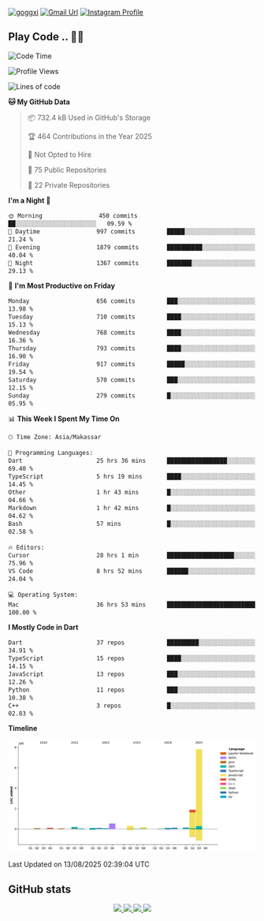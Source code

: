 [![goggxi](https://img.shields.io/badge/Portofolio-Goggxi-orange)](https://goggxi.github.io)
[![Gmail Url](https://img.shields.io/twitter/url?label=Goggxi@gmail.com&logo=gmail&style=social&url=http%3A%2F%2Fmailto%3Acontact.Goggxi@gmail.com)](mailto:Goggxi@gmail.com) [![Instagram Profile](https://img.shields.io/twitter/url?label=moh_rifkan&logo=instagram&style=social&url=https://www.instagram.com/moh_rifkan/)](https://www.instagram.com/moh_rifkan/)

## Play Code .. 💬🚀

<!-- [![Moh Rifkan GitHub stats](https://github-readme-stats.vercel.app/api?username=goggxi&count_private=true&show_icons=true&theme=dracula&custom_title=Goggxi%20Statistic%20🚀)](https://github.com/goggxi/goggxi)

[![Top Langs](https://github-readme-stats.vercel.app/api/top-langs/?username=goggxi&langs_count=8&layout=compact&show_icons=true&theme=dracula)](https://github.com/goggxi/goggxi) -->

<!--START_SECTION:waka-->
![Code Time](http://img.shields.io/badge/Code%20Time-4%2C446%20hrs%2044%20mins-blue)

![Profile Views](http://img.shields.io/badge/Profile%20Views-0-blue)

![Lines of code](https://img.shields.io/badge/From%20Hello%20World%20I%27ve%20Written-11.8%20million%20lines%20of%20code-blue)

**🐱 My GitHub Data** 

> 📦 732.4 kB Used in GitHub's Storage 
 > 
> 🏆 464 Contributions in the Year 2025
 > 
> 🚫 Not Opted to Hire
 > 
> 📜 75 Public Repositories 
 > 
> 🔑 22 Private Repositories 
 > 
**I'm a Night 🦉** 

```text
🌞 Morning                450 commits         ██░░░░░░░░░░░░░░░░░░░░░░░   09.59 % 
🌆 Daytime                997 commits         █████░░░░░░░░░░░░░░░░░░░░   21.24 % 
🌃 Evening                1879 commits        ██████████░░░░░░░░░░░░░░░   40.04 % 
🌙 Night                  1367 commits        ███████░░░░░░░░░░░░░░░░░░   29.13 % 
```
📅 **I'm Most Productive on Friday** 

```text
Monday                   656 commits         ███░░░░░░░░░░░░░░░░░░░░░░   13.98 % 
Tuesday                  710 commits         ████░░░░░░░░░░░░░░░░░░░░░   15.13 % 
Wednesday                768 commits         ████░░░░░░░░░░░░░░░░░░░░░   16.36 % 
Thursday                 793 commits         ████░░░░░░░░░░░░░░░░░░░░░   16.90 % 
Friday                   917 commits         █████░░░░░░░░░░░░░░░░░░░░   19.54 % 
Saturday                 570 commits         ███░░░░░░░░░░░░░░░░░░░░░░   12.15 % 
Sunday                   279 commits         █░░░░░░░░░░░░░░░░░░░░░░░░   05.95 % 
```


📊 **This Week I Spent My Time On** 

```text
🕑︎ Time Zone: Asia/Makassar

💬 Programming Languages: 
Dart                     25 hrs 36 mins      █████████████████░░░░░░░░   69.40 % 
TypeScript               5 hrs 19 mins       ████░░░░░░░░░░░░░░░░░░░░░   14.45 % 
Other                    1 hr 43 mins        █░░░░░░░░░░░░░░░░░░░░░░░░   04.66 % 
Markdown                 1 hr 42 mins        █░░░░░░░░░░░░░░░░░░░░░░░░   04.62 % 
Bash                     57 mins             █░░░░░░░░░░░░░░░░░░░░░░░░   02.58 % 

🔥 Editors: 
Cursor                   28 hrs 1 min        ███████████████████░░░░░░   75.96 % 
VS Code                  8 hrs 52 mins       ██████░░░░░░░░░░░░░░░░░░░   24.04 % 

💻 Operating System: 
Mac                      36 hrs 53 mins      █████████████████████████   100.00 % 
```

**I Mostly Code in Dart** 

```text
Dart                     37 repos            █████████░░░░░░░░░░░░░░░░   34.91 % 
TypeScript               15 repos            ████░░░░░░░░░░░░░░░░░░░░░   14.15 % 
JavaScript               13 repos            ███░░░░░░░░░░░░░░░░░░░░░░   12.26 % 
Python                   11 repos            ███░░░░░░░░░░░░░░░░░░░░░░   10.38 % 
C++                      3 repos             █░░░░░░░░░░░░░░░░░░░░░░░░   02.83 % 
```



**Timeline**

![Lines of Code chart](https://raw.githubusercontent.com/Goggxi/Goggxi/main/assets/bar_graph.png)


 Last Updated on 13/08/2025 02:39:04 UTC
<!--END_SECTION:waka-->

## GitHub stats

<p align="center">
  <a href="https://github.com/goggxi">
    <img src="http://github-profile-summary-cards.vercel.app/api/cards/profile-details?username=goggxi&theme=transparent" />
  </a>
  <a href="https://github.com/goggxi">
    <img src="https://github-readme-streak-stats.herokuapp.com/?user=goggxi&hide_border=true&card_width=338&theme=transparent" />
  </a>
  <a href="https://github.com/goggxi">
    <img src="http://github-profile-summary-cards.vercel.app/api/cards/stats?username=goggxi&theme=transparent" />
  </a>
  <a href="https://github.com/goggxi">
    <img src="https://github-readme-stats.vercel.app/api/top-langs/?username=goggxi&langs_count=10&exclude_repo=&hide=c,makefile,html,css,sass,nix,nunjucks,tsql,dockerfile,shell&card_width=699&hide_border=true&theme=transparent" />
  </a>
  <!-- <br/>
  <a href="https://github.com/goggxi">
    <img src="https://komarev.com/ghpvc/?username=goggxi&color=blue&style=flat" />
  </a> -->
</p>
